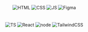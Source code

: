 <div align='center'> 
   
![HTML](https://img.shields.io/badge/HTML-0D1117?style=for-the-badge&logo=HTML5&logoColor=RED) 
![CSS](https://img.shields.io/badge/CSS-0D1117?style=for-the-badge&logo=HTML5&logoColor=blue) 
![JS](https://img.shields.io/badge/javascript-0D1117?style=for-the-badge&logo=javascript&logoColor=F7DF1E)
![Figma](https://img.shields.io/badge/figma-0D1117?style=for-the-badge&logo=figma&logoColor=orange)

#
![TS](https://img.shields.io/badge/typescript-0D1117?style=for-the-badge&logo=typescript&logoColor=blue)
![React](https://img.shields.io/badge/react-0D1117?style=for-the-badge&logo=react&logoColor=38B2AC)
![node](https://img.shields.io/badge/nodejs-0D1117?style=for-the-badge&logo=node.js&logoColor=green)
![TailwindCSS](https://img.shields.io/badge/TailwindCSS-0D1117?style=for-the-badge&logo=tailwind-css&logoColor=38B2AC)

